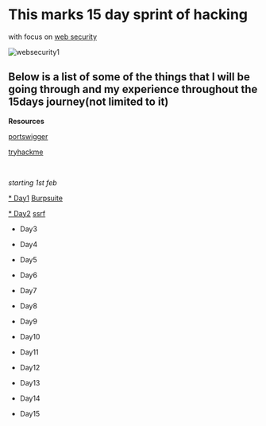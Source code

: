 <body> <p> 
   
   # This marks 15 day sprint of hacking

   
  with focus on [web security](https://portswigger.net/support/using-burp-to-test-for-the-owasp-top-ten)
   
  
      
      

![websecurity1](https://user-images.githubusercontent.com/41240719/151664381-3f58e247-ee89-4ea0-9c78-8a9af8eaba9c.jpg)

    
      
      
      
   ##  Below is a list of some of the things that I will be going through and my experience throughout the 15days journey(not limited to it) 

<b> Resources </b>
      
      
      
      
   [portswigger](https://portswigger.net/web-security)
   
   [tryhackme](https://tryhackme.com/room/webfundamentals)
   
   <br>
     
   _starting 1st feb_
   
   
  [ * Day1](https://github.com/fr334aks-TTW/15-days-of-hacking/tree/main/shellradi/Day1)  [Burpsuite](https://tryhackme.com/room/rpburpsuite)
   
   
  [ * Day2](https://github.com/fr334aks-TTW/15-days-of-hacking/tree/main/shellradi/Day2)  [ssrf](https://tryhackme.com/room/ssrf)
   
   
   * Day3
   
   
   * Day4
   
   
   * Day5
   
   
   * Day6
   
   
   * Day7
   
   
   * Day8
   
   
   * Day9
   
   
   * Day10
   
   
   * Day11
   
   
   * Day12
   
   
   * Day13
   
   
   * Day14
   
   
   * Day15
   
   
 </p>  </body>
